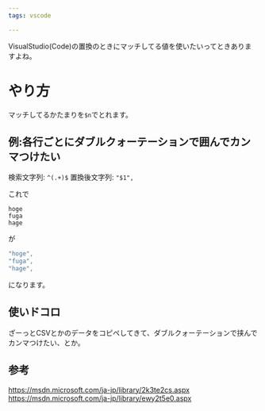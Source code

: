 ```yaml
---
tags: vscode

---
```


VisualStudio(Code)の置換のときにマッチしてる値を使いたいってときありますよね。


# やり方
マッチしてるかたまりを`$n`でとれます。

## 例:各行ごとにダブルクォーテーションで囲んでカンマつけたい

検索文字列: `^(.+)$`
置換後文字列: `"$1",`

これで

```
hoge
fuga
hage

```

が

```csharp
"hoge",
"fuga",
"hage",

```

になります。

## 使いドコロ

ざーっとCSVとかのデータをコピペしてきて、ダブルクォーテーションで挟んでカンマつけたい、とか。

## 参考
https://msdn.microsoft.com/ja-jp/library/2k3te2cs.aspx
https://msdn.microsoft.com/ja-jp/library/ewy2t5e0.aspx
